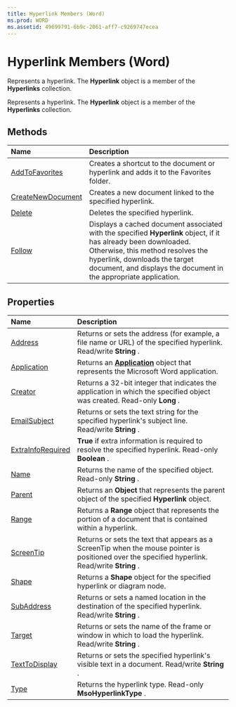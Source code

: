 ```yaml
---
title: Hyperlink Members (Word)
ms.prod: WORD
ms.assetid: 49699791-6b9c-2061-aff7-c9269747ecea
---
```



# Hyperlink Members (Word)
Represents a hyperlink. The  **Hyperlink** object is a member of the **Hyperlinks** collection.

Represents a hyperlink. The  **Hyperlink** object is a member of the **Hyperlinks** collection.


## Methods



|**Name**|**Description**|
|:-----|:-----|
|[AddToFavorites](hyperlink-addtofavorites-method-word.md)|Creates a shortcut to the document or hyperlink and adds it to the Favorites folder.|
|[CreateNewDocument](hyperlink-createnewdocument-method-word.md)|Creates a new document linked to the specified hyperlink.|
|[Delete](hyperlink-delete-method-word.md)|Deletes the specified hyperlink.|
|[Follow](hyperlink-follow-method-word.md)|Displays a cached document associated with the specified  **Hyperlink** object, if it has already been downloaded. Otherwise, this method resolves the hyperlink, downloads the target document, and displays the document in the appropriate application.|

## Properties



|**Name**|**Description**|
|:-----|:-----|
|[Address](hyperlink-address-property-word.md)|Returns or sets the address (for example, a file name or URL) of the specified hyperlink. Read/write  **String** .|
|[Application](hyperlink-application-property-word.md)|Returns an  **[Application](application-object-word.md)** object that represents the Microsoft Word application.|
|[Creator](hyperlink-creator-property-word.md)|Returns a 32-bit integer that indicates the application in which the specified object was created. Read-only  **Long** .|
|[EmailSubject](hyperlink-emailsubject-property-word.md)|Returns or sets the text string for the specified hyperlink's subject line. Read/write  **String** .|
|[ExtraInfoRequired](hyperlink-extrainforequired-property-word.md)| **True** if extra information is required to resolve the specified hyperlink. Read-only **Boolean** .|
|[Name](hyperlink-name-property-word.md)|Returns the name of the specified object. Read-only  **String** .|
|[Parent](hyperlink-parent-property-word.md)|Returns an  **Object** that represents the parent object of the specified **Hyperlink** object.|
|[Range](hyperlink-range-property-word.md)|Returns a  **Range** object that represents the portion of a document that is contained within a hyperlink.|
|[ScreenTip](hyperlink-screentip-property-word.md)|Returns or sets the text that appears as a ScreenTip when the mouse pointer is positioned over the specified hyperlink. Read/write  **String** .|
|[Shape](hyperlink-shape-property-word.md)|Returns a  **Shape** object for the specified hyperlink or diagram node.|
|[SubAddress](hyperlink-subaddress-property-word.md)|Returns or sets a named location in the destination of the specified hyperlink. Read/write  **String** .|
|[Target](hyperlink-target-property-word.md)|Returns or sets the name of the frame or window in which to load the hyperlink. Read/write  **String** .|
|[TextToDisplay](hyperlink-texttodisplay-property-word.md)|Returns or sets the specified hyperlink's visible text in a document. Read/write  **String** .|
|[Type](hyperlink-type-property-word.md)|Returns the hyperlink type. Read-only  **MsoHyperlinkType** .|

